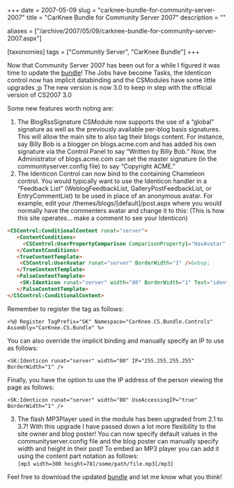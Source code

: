 +++
date = 2007-05-09
slug = "carknee-bundle-for-community-server-2007"
title = "CarKnee Bundle for Community Server 2007"
description = ""

aliases = ["/archive/2007/05/09/carknee-bundle-for-community-server-2007.aspx"]

[taxonomies]
tags = ["Community Server", "CarKnee Bundle"]
+++

Now that Community Server 2007 has been out for a while I figured it was time to update the [bundle](/tags/carknee-bundle/)! The Jobs have become Tasks, the Identicon control now has implicit databinding and the CSModules have some little upgrades ;p The new version is now 3.0 to keep in step with the official version of CS2007 3.0

<!-- more -->

Some new features worth noting are:

1. The BlogRssSignature CSModule now supports the use of a “global” signature as well as the previously available per-blog basis signatures. This will allow the main site to also tag their blogs content. For instance, say Billy Bob is a blogger on blogs.acme.com and has added his own signature via the Control Panel to say “Written by Billy Bob.” Now, the Administrator of blogs.acme.com can set the master signature (in the communityserver.config file) to say “Copyright ACME.”
2. The Identicon Control can now bind to the containing Chameleon control. You would typically want to use the Identicon handler in a “Feedback List” (WeblogFeedbackList, GalleryPostFeedbackList, or EntryCommentList) to be used in place of an anonymous avatar. For example, edit your /themes/blogs/[default]/post.aspx where you would normally have the commenters avatar and change it to this: (This is how this site operates... make a comment to see your Identicon)

```html
<CSControl:ConditionalContent runat="server">  
   <ContentConditions>  
     <CSControl:UserPropertyComparison ComparisonProperty1="HasAvatar" Operator="IsSetOrTrue" runat="server" />  
   </ContentConditions>  
   <TrueContentTemplate>  
    <CSControl:UserAvatar runat="server" BorderWidth="1" />&nbsp;   
   </TrueContentTemplate>  
   <FalseContentTemplate>  
    <SK:Identicon runat="server" width="80" BorderWidth="1" Text="identicon"  />   
   </FalseContentTemplate>  
</CSControl:ConditionalContent>
```

Remember to register the tag as follows:

`<%@ Register TagPrefix="SK" Namespace="CarKnee.CS.Bundle.Controls" Assembly="CarKnee.CS.Bundle" %>`

You can also override the implicit binding and manually specify an IP to use as follows:

`<SK:Identicon runat="server" width="80" IP="255.255.255.255" BorderWidth="1" />`

Finally, you have the option to use the IP address of the person viewing the page as follows:

`<SK:Identicon runat="server" width="80" UseAccessingIP="true" BorderWidth="1" />`

3. The flash MP3Player used in the module has been upgraded from 2.1 to 3.7! With this upgrade I have passed down a lot more flexibility to the site owner and blog poster! You can now specify default values in the communityserver.config file and the blog poster can manually specify width and height in their post! To embed an MP3 player you can add it using the content part notation as follows:  
`[mp3 width=300 height=78]/some/path/file.mp3[/mp3]`

Feel free to download the updated [bundle](/tags/carknee-bundle/) and let me know what you think!